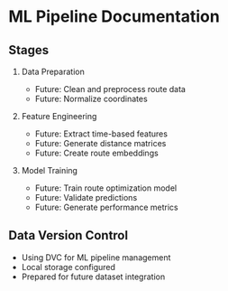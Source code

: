 # ML Pipeline Documentation

## Stages
1. Data Preparation
   - Future: Clean and preprocess route data
   - Future: Normalize coordinates

2. Feature Engineering
   - Future: Extract time-based features
   - Future: Generate distance matrices
   - Future: Create route embeddings

3. Model Training
   - Future: Train route optimization model
   - Future: Validate predictions
   - Future: Generate performance metrics

## Data Version Control
- Using DVC for ML pipeline management
- Local storage configured
- Prepared for future dataset integration